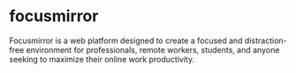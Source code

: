 # focusmirror
Focusmirror is a web platform designed to create a focused and distraction-free environment for professionals, remote workers, students, and anyone seeking to maximize their online work productivity.
